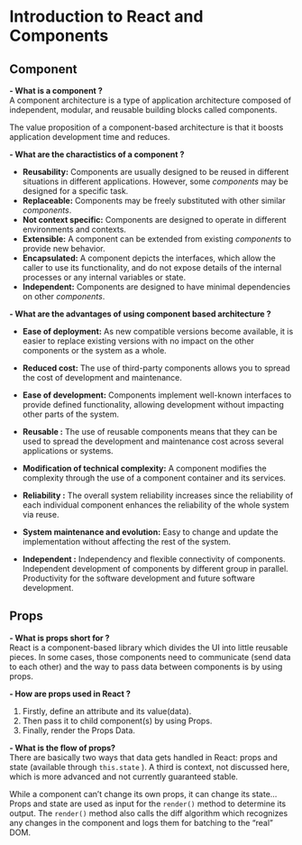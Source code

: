 # Introduction to React and Components

## Component
**- What is a component ?**  
A component architecture is a type of application architecture composed of independent, modular, and reusable building blocks called components.


The value proposition of a component-based architecture is that it boosts application development time and reduces.

**- What are the charactistics of a component ?**  
- **Reusability:** Components are usually designed to be reused in different situations in different applications. However, some *components* may be designed for a specific task.
- **Replaceable:** Components may be freely substituted with other similar *components*.
- **Not context specific:** Components are designed to operate in different environments and contexts.
- **Extensible:** A component can be extended from existing *components* to provide new behavior.
- **Encapsulated:** A component depicts the interfaces, which allow the caller to use its functionality, and do not expose details of the internal processes or any internal variables or state.
- **Independent:** Components are designed to have minimal dependencies on other *components*.

**- What are the advantages of using component based architecture ?**  
- **Ease of deployment:** As new compatible versions become available, it is easier to replace existing versions with no impact on the other components or the system as a whole.

- **Reduced cost:** The use of third-party components allows you to spread the cost of development and maintenance.

- **Ease of development:** Components implement well-known interfaces to provide defined functionality, allowing development without impacting other parts of the system.

- **Reusable :** The use of reusable components means that they can be used to spread the development and maintenance cost across several applications or systems.

- **Modification of technical complexity:** A component modifies the complexity through the use of a component container and its services.

- **Reliability :** The overall system reliability increases since the reliability of each individual component enhances the reliability of the whole system via reuse.

- **System maintenance and evolution:** Easy to change and update the implementation without affecting the rest of the system.

- **Independent :** Independency and flexible connectivity of components. Independent development of components by different group in parallel. Productivity for the software development and future software development.


## Props

**- What is props short for ?**  
React is a component-based library which divides the UI into little reusable pieces. In some cases, those components need to communicate (send data to each other) and the way to pass data between components is by using props.

**- How are props used in React ?**  
1. Firstly, define an attribute and its value(data).
2. Then pass it to child component(s) by using Props.
3. Finally, render the Props Data.

**- What is the flow of props?**  
There are basically two ways that data gets handled in React: props and state (available through `this.state` ). A third is context, not discussed here, which is more advanced and not currently guaranteed stable.

While a component can’t change its own props, it can change its state…Props and state are used as input for the `render()` method to determine its output. The `render()` method also calls the diff algorithm which recognizes any changes in the component and logs them for batching to the “real” DOM.